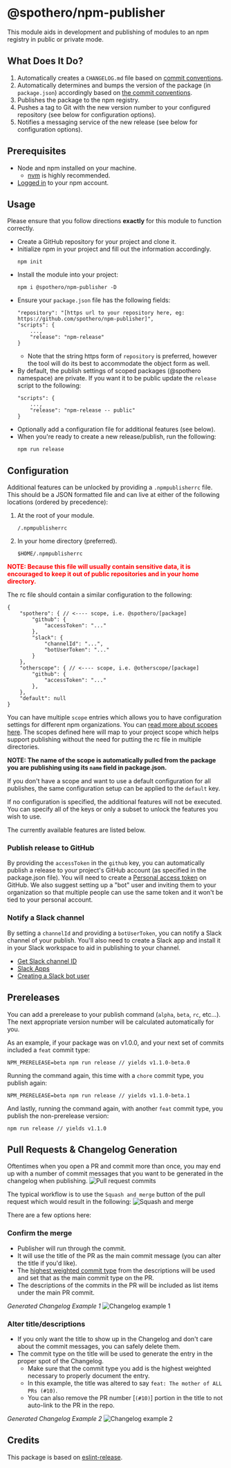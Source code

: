 # @spothero/npm-publisher
This module aids in development and publishing of modules to an npm registry in public or private mode.

## What Does It Do?
1. Automatically creates a `CHANGELOG.md` file based on [commit conventions](https://github.com/spothero/commitlint-config#commit-conventions).
1. Automatically determines and bumps the version of the package (in `package.json`) accordingly based on [the commit conventions](https://github.com/spothero/commitlint-config#important-considerations).
1. Publishes the package to the npm registry.
1. Pushes a tag to Git with the new version number to your configured repository (see below for configuration options).
1. Notifies a messaging service of the new release (see below for configuration options).

## Prerequisites
* Node and npm installed on your machine.
    * [nvm](https://github.com/creationix/nvm) is highly recommended.
* [Logged in](https://docs.npmjs.com/cli/adduser) to your npm account.

## Usage
Please ensure that you follow directions **exactly** for this module to function correctly.

* Create a GitHub repository for your project and clone it.
* Initialize npm in your project and fill out the information accordingly.
    ```
    npm init
    ```
* Install the module into your project:
    ```
    npm i @spothero/npm-publisher -D
    ```
* Ensure your `package.json` file has the following fields:
    ```
    "repository": "[https url to your repository here, eg: https://github.com/spothero/npm-publisher]",
    "scripts": {
        ...,
        "release": "npm-release"
    }
    ```
    * Note that the string https form of `repository` is preferred, however the tool will do its best to accommodate the object form as well.
* By default, the publish settings of scoped packages (@spothero namespace) are private. If you want it to be public update the `release` script to the following:
    ```
    "scripts": {
        ...,
        "release": "npm-release -- public"
    }
    ```
* Optionally add a configuration file for additional features (see below).
* When you're ready to create a new release/publish, run the following:
    ```
    npm run release
    ```

## Configuration
Additional features can be unlocked by providing a `.npmpublisherrc` file. This should be a JSON formatted file and can live at either of the following locations (ordered by precedence):

1. At the root of your module.
    ```
    /.npmpublisherrc
    ```
1. In your home directory (preferred).
    ```
    $HOME/.npmpublisherrc
    ```

<span style="color: #ff0000;">**NOTE: Because this file will usually contain sensitive data, it is encouraged to keep it out of public repositories and in your home directory.**</span>

The rc file should contain a similar configuration to the following:
```
{
    "spothero": { // <---- scope, i.e. @spothero/[package]
        "github": {
            "accessToken": "..."
        },
        "slack": {
            "channelId": "...",
            "botUserToken": "..."
        }
    },
    "otherscope": { // <---- scope, i.e. @otherscope/[package]
        "github": {
            "accessToken": "..."
        },
    },
    "default": null
}
```

You can have multiple `scope` entries which allows you to have configuration settings for different npm organizations. You can [read more about scopes here](https://docs.npmjs.com/misc/scope). The scopes defined here will map to your project scope which helps support publishing without the need for putting the rc file in multiple directories.

**NOTE: The name of the scope is automatically pulled from the package you are publishing using its `name` field in package.json.**

If you don't have a scope and want to use a default configuration for all publishes, the same configuration setup can be applied to the `default` key.

If no configuration is specified, the additional features will not be executed. You can specify all of the keys or only a subset to unlock the features you wish to use.

The currently available features are listed below.

### Publish release to GitHub
By providing the `accessToken` in the `github` key, you can automatically publish a release to your project's GitHub account (as specified in the package.json file). You will need to create a [Personal access token](https://github.com/settings/tokens) on GitHub. We also suggest setting up a "bot" user and inviting them to your organization so that multiple people can use the same token and it won't be tied to your personal account.

### Notify a Slack channel
By setting a `channelId` and providing a `botUserToken`, you can notify a Slack channel of your publish. You'll also need to create a Slack app and install it in your Slack workspace to aid in publishing to your channel.

* [Get Slack channel ID](https://www.wikihow.com/Find-a-Channel-ID-on-Slack-on-PC-or-Mac)
* [Slack Apps](https://api.slack.com/apps)
* [Creating a Slack bot user](https://api.slack.com/bot-users#creating-bot-user)


## Prereleases
You can add a prerelease to your publish command (`alpha`, `beta`, `rc`, etc...). The next appropriate version number will be calculated automatically for you.

As an example, if your package was on v1.0.0, and your next set of commits included a `feat` commit type:
```
NPM_PRERELEASE=beta npm run release // yields v1.1.0-beta.0
```
Running the command again, this time with a `chore` commit type, you publish again:
```
NPM_PRERELEASE=beta npm run release // yields v1.1.0-beta.1
```
And lastly, running the command again, with another `feat` commit type, you publish the non-prerelease version:
```
npm run release // yields v1.1.0
```

## Pull Requests & Changelog Generation
Oftentimes when you open a PR and commit more than once, you may end up with a number of commit messages that you want to be generated in the changelog when publishing.
![Pull request commits](./screens/pr.png)

The typical workflow is to use the `Squash and merge` button of the pull request which would result in the following:
![Squash and merge](./screens/squash.png)

There are a few options here:
### Confirm the merge
* Publisher will run through the commit.
* It will use the title of the PR as the main commit message (you can alter the title if you'd like).
* The [highest weighted commit type](https://github.com/spothero/commitlint-config#important-considerations) from the descriptions will be used and set that as the main commit type on the PR.
* The descriptions of the commits in the PR will be included as list items under the main PR commit.

*Generated Changelog Example 1*
![Changelog example 1](./screens/cl-1.png)

### Alter title/descriptions
* If you only want the title to show up in the Changelog and don't care about the commit messages, you can safely delete them.
* The commit type on the title will be used to generate the entry in the proper spot of the Changelog.
    * Make sure that the commit type you add is the highest weighted necessary to properly document the entry.
    * In this example, the title was altered to say `feat: The mother of ALL PRs (#10)`.
    * You can also remove the PR number [`(#10)`] portion in the title to not auto-link to the PR in the repo.

*Generated Changelog Example 2*
![Changelog example 2](./screens/cl-2.png)

## Credits
This package is based on [eslint-release](https://github.com/eslint/eslint-release).
